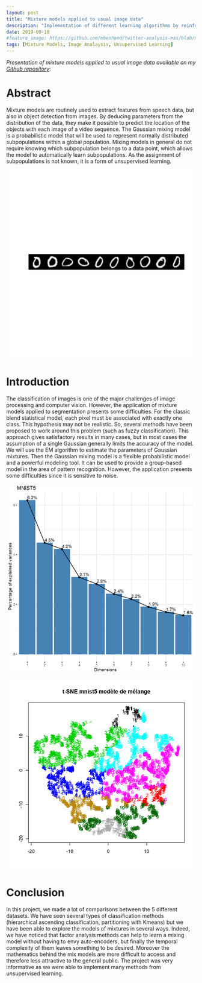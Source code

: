 ```yaml
---
layout: post
title: "Mixture models applied to usual image data"
description: "Implementation of different learning algorithms by reinforcement"
date: 2019-09-18
#feature_image: https://github.com/mbenhamd/twitter-analysis-mas/blob/master/app-screenshot.png?raw=true 
tags: [Mixture Models, Image Analaysis, Unsupervised Learning]
---
```


*Presentation of mixture models applied to usual image data available on my [Github repository](https://github.com/mbenhamd/mixture-model-images)*:

# Abstract

Mixture models are routinely used to extract features from speech data, but also in object detection from images. By deducing parameters from the distribution of the data, they make it possible to predict the location of the objects with each image of a video sequence. The Gaussian mixing model is a probabilistic model that will be used to represent normally distributed subpopulations within a global population. Mixing models in general do not require knowing which subpopulation belongs to a data point, which allows the model to automatically learn subpopulations. As the assignment of subpopulations is not known, it is a form of unsupervised learning.

![alt text](https://github.com/mbenhamd/mixture-model-images/blob/master/plot/show_images_mnist.png?raw=true "MNIST Sample")
<!--more-->


# Introduction
The classification of images is one of the major challenges of image processing and computer vision. However, the application of mixture models applied to segmentation presents some difficulties. For the classic blend statistical model, each pixel must be associated with exactly one class. This hypothesis may not be realistic. So,
several methods have been proposed to work around this problem (such as fuzzy classification). This approach gives satisfactory results in many cases, but in most cases the assumption of a single Gaussian generally limits the accuracy of the model.
We will use the EM algorithm to estimate the parameters of Gaussian mixtures.
Then the Gaussian mixing model is a flexible probabilistic model and a powerful modeling tool. It can be used to provide a group-based model in the area of ​​pattern recognition.
However, the application presents some difficulties since it is sensitive to noise.

![alt text](https://github.com/mbenhamd/mixture-model-images/blob/master/plot/pca_eig_mnist5.png?raw=true "MNIST Sample")

![alt text](https://github.com/mbenhamd/mixture-model-images/blob/master/plot/t-sne_mnist_mm.png?raw=true "MNIST Sample")

# Conclusion

In this project, we made a lot of comparisons between the 5 different datasets. We have seen several types of classification methods (hierarchical ascending classification, partitioning with Kmeans) but we have been able to explore the models of mixtures in several ways.
Indeed, we have noticed that factor analysis methods can help to learn a mixing model without having to envy auto-encoders, but finally the temporal complexity of them leaves something to be desired.
Moreover the mathematics behind the mix models are more difficult to access and therefore less attractive to the general public.
The project was very informative as we were able to implement many methods from unsupervised learning.

